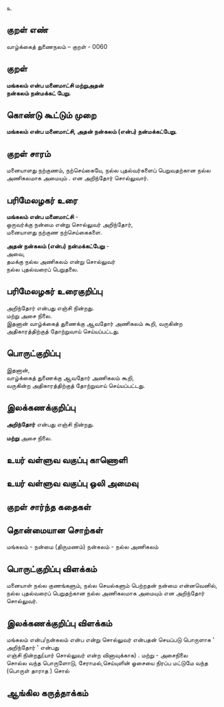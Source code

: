 உ

## குறள் எண் 

வாழ்க்கைத் துணைநலம் – குறள் - 0060  

## குறள் 

**மங்கலம் என்ப மனைமாட்சி மற்றுஅதன்  
நன்கலம் நன்மக்கட் பேறு.**

## கொண்டு கூட்டும் முறை

**மங்கலம் என்ப மனைமாட்சி, அதன் நன்கலம் (என்ப) நன்மக்கட்பேறு.** 
## குறள் சாரம் 

மனையாளது நற்குணம், நற்செய்கையே, நல்ல புதல்வர்களைப் பெறுவதற்கான நல்ல அணிகலமாக அமையும் . 
என அறிந்தோர் சொல்லுவார்.

## பரிமேலழகர் உரை

**மங்கலம் என்ப மனைமாட்சி** -  
ஒருவர்க்கு நன்மை என்று சொல்லுவர் அறிந்தோர்,  
மனையாளது நற்குண நற்செய்கைகளை.  

**அதன் நன்கலம் (என்ப) நன்மக்கட்பேறு** -  
அவை,  
தமக்கு நல்ல அணிகலம் என்று சொல்லுவர்  
நல்ல புதல்வரைப் பெறுதலை.

## பரிமேலழகர் உரைகுறிப்பு   

அறிந்தோர் என்பது எஞ்சி நின்றது.  
மற்று அசை நிலை.  
இதனான் வாழ்க்கைத் துணைக்கு ஆவதோர் அணிகலம் கூறி, வருகின்ற அதிகாரத்திற்குத் தோற்றுவாய் செய்யப்பட்டது.  

## பொருட்குறிப்பு 

இதனான்,  
வாழ்க்கைத் துணைக்கு ஆவதோர் அணிகலம் கூறி,  
வருகின்ற அதிகாரத்திற்குத் தோற்றுவாய் செய்யப்பட்டது.  

## இலக்கணக்குறிப்பு  

**அறிந்தோர்** என்பது எஞ்சி நின்றது.  

**மற்று** அசை நிலை.   

## உயர் வள்ளுவ வகுப்பு காணொளி


## உயர் வள்ளுவ வகுப்பு ஒலி அமைவு 

 
## குறள் சார்ந்த கதைகள் 


## தொன்மையான சொற்கள்

மங்கலம் - நன்மை (திருமணம்)
நன்கலம் - நல்ல அணிகலம் 

## பொருட்குறிப்பு விளக்கம்

மனையாள் நல்ல குணங்களும், நல்ல செயல்களும் பெற்றதன் நன்மை என்னவெனில், நல்ல 
புதல்வரைப் பெறுதற்கான நல்ல அணிகலமாக அமையும் என அறிந்தோர் சொல்லுவர்.

## இலக்கணக்குறிப்பு விளக்கம்

மங்கலம் என்ப/நன்கலம் என்ப என்று சொல்லுவர் என்பதன் செயப்படு பொருளாக ' அறிந்தோர் ' என்பது  
எஞ்சி நின்றது(யார் சொல்லுவர் என்ற வினாவுக்காக)  .
மற்று - அசைநிலை  
சொல்ல வந்த பொருளோடு, சேராமல்,செய்யுளின் ஓசையை நிரப்ப மட்டுமே வந்த (பொருள் தாராத ) சொல்

## ஆங்கில கருத்தாக்கம் 



